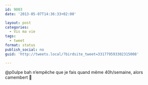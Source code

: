 ```yaml
---
id: 9003
date: '2013-05-07T14:36:33+02:00'

layout: post
categories:
  - Vis ma vie
tags:
  - tweet
format: status
publish_social: no
guid: 'http://tweets.local/?birdsite_tweet=331779593302315008'

---
```


@p0ulpe bah n’empêche que je fais quand même 40h/semaine, alors camembert 🙂